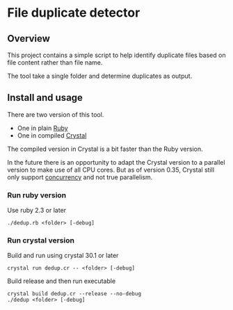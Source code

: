 # File duplicate detector

## Overview

This project contains a simple script to help identify duplicate files based on file content rather than file name.

The tool take a single folder and determine duplicates as output.

## Install and usage

There are two version of this tool.

* One in plain [Ruby](https://www.ruby-lang.org/en/)
* One in compiled [Crystal](https://crystal-lang.org/)

The compiled version in Crystal is a bit faster than the Ruby version.

In the future there is an opportunity to adapt the Crystal version to a parallel version to make use of all CPU cores. But as of version 0.35, Crystal still only support [concurrency](https://crystal-lang.org/reference/guides/concurrency.html) and not true parallelism.

### Run ruby version

Use ruby 2.3 or later

    ./dedup.rb <folder> [-debug]

### Run crystal version

Build and run using crystal 30.1 or later

    crystal run dedup.cr -- <folder> [-debug]

Build release and then run executable

    crystal build dedup.cr --release --no-debug
    ./dedup <folder> [-debug]
